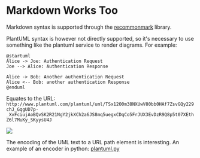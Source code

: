 # Markdown Works Too

Markdown syntax is supported through the [recommonmark](http://recommonmark.readthedocs.io/en/latest/index.html) library.

PlantUML syntax is however not directly supported, so it's necessary to use something like the plantuml service to render diagrams. For example:

```uml
@startuml
Alice -> Joe: Authentication Request
Joe --> Alice: Authentication Response

Alice -> Bob: Another authentication Request
Alice <-- Bob: another authentication Response
@enduml
```
Equates to the URL: `http://www.plantuml.com/plantuml/uml/TSx12O0m38NXUwV80bb0HAf7ZsvGQy229chJ_GqgUD7p-_XvFciujAoBQvSK2R21NgY2jkXCh2a6JS8mq5uegxCDqCo5FrJUX3EvDzR9Q8p5t07XEthZ6l7MuKy_SKyysU4J`

![](http://www.plantuml.com/plantuml/svg/TSx12O0m38NXUwV80bb0HAf7ZsvGQy229chJ_GqgUD7p-_XvFciujAoBQvSK2R21NgY2jkXCh2a6JS8mq5uegxCDqCo5FrJUX3EvDzR9Q8p5t07XEthZ6l7MuKy_SKyysU4J)

The encoding of the UML text to a URL path element is interesting. An example
of an encoder in python: [plantuml.py](https://github.com/dougn/python-plantuml/blob/master/plantuml.py)

